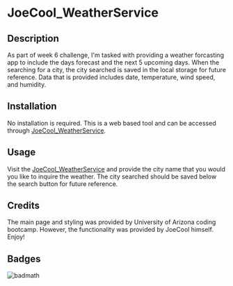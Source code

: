 # JoeCool_WeatherService

## Description

As part of week 6 challenge, I'm tasked with providing a weather forcasting app to include the days forecast and the next 5 upcoming days. When the searching for a city, the city searched is saved in the local storage for future reference. Data that is provided includes date, temperature, wind speed, and humidity.  

## Installation

No installation is required. This is a web based tool and can be accessed through [JoeCool_WeatherService](https://joecool-engineer.github.io/JoeCool_WeatherService/).

## Usage

Visit the [JoeCool_WeatherService](https://joecool-engineer.github.io/JoeCool_WeatherService/) and provide the city name that you would you like to inquire the weather. The city searched should be saved below the search button for future reference.

## Credits

The main page and styling was provided by University of Arizona coding bootcamp. However, the functionality was provided by JoeCool himself. Enjoy!

## Badges

![badmath](https://img.shields.io/badge/JavaScript-WeatherService_Complete-brightgreen)
